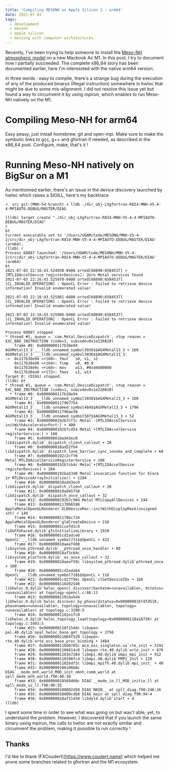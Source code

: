 ```yaml
---
title: 'Compiling MESONH on Apple Silicon 2 : arm64'
date: 2021-07-03
tags:
  - development
  - mesonh
  - apple silicon
  - messing with computer architectures
---
```


Recently, I've been trying to help someone to install the [Meso-NH atmospheric model](http://mesonh.aero.obs-mip.fr/) on a new Macbook Air M1. In this post, I try to document how I partially succeeded. The complete x86_64 story has been documented earlier, here I'm interessted with the native arm64 version.

In three words : easy to compile, there's a strange bug during the execution of any of the produced binarys (Illegal instruction) somewhere in hwloc that might be due to some mis-alignment. I did not resolve this issue yet but found a way to circumvent it by using _mpirun_, which enables to run Meso-NH natively on the M1. 

Compiling Meso-NH for arm64 
======
Easy peasy, just install homebrew, git and open-mpi. Make sure to make the symbolic links to gcc, g++ and gfortran if needed, as described in the x86_64 post. Configure, make, that's it !

Running Meso-NH natively on BigSur on a M1
======
As mentionned earlier, there's an issue in the device discovery launched by hwloc which raises a SIGILL, here's my backtrace

	➜  src git:(MNH-54-branch) ✗ lldb ./dir_obj-LXgfortran-R8I4-MNH-V5-4-4-MPIAUTO-DEBUG/MASTER/DIAG                    

	(lldb) target create "./dir_obj-LXgfortran-R8I4-MNH-V5-4-4-MPIAUTO-DEBUG/MASTER/DIAG"
	r
	bt
	Current executable set to '/Users/UQAM/Code/MESONH/MNH-V5-4-2/src/dir_obj-LXgfortran-R8I4-MNH-V5-4-4-MPIAUTO-DEBUG/MASTER/DIAG' (arm64).
	(lldb) r
	Process 68887 launched: '/Users/UQAM/Code/MESONH/MNH-V5-4-2/src/dir_obj-LXgfortran-R8I4-MNH-V5-4-4-MPIAUTO-DEBUG/MASTER/DIAG' (arm64)
	bt
	2021-07-03 22:16:43.524938-0400 orted[68890:6584537] +[MTLIOAccelDevice registerDevices]: Zero Metal services found
	2021-07-03 22:16:43.525970-0400 orted[68890:6584537] [CL_INVALID_OPERATION] : OpenCL Error : Failed to retrieve device information! Invalid enumerated value!

	2021-07-03 22:16:43.525981-0400 orted[68890:6584537] [CL_INVALID_OPERATION] : OpenCL Error : Failed to retrieve device information! Invalid enumerated value!

	2021-07-03 22:16:43.525986-0400 orted[68890:6584537] [CL_INVALID_OPERATION] : OpenCL Error : Failed to retrieve device information! Invalid enumerated value!

	Process 68887 stopped
	* thread #1, queue = 'com.Metal.DeviceDispatch', stop reason = EXC_BAD_INSTRUCTION (code=1, subcode=0x1e220820)
	    frame #0: 0x0000000117b38e94 AGXMetal13_3`___lldb_unnamed_symbol3036$$AGXMetal13_3 + 160
	AGXMetal13_3`___lldb_unnamed_symbol3036$$AGXMetal13_3:
	->  0x117b38e94 <+160>: fmul   s0, s1, s2
	    0x117b38e98 <+164>: fcmp   s0, #0.0
	    0x117b38e9c <+168>: mov    w13, #0x44600000
	    0x117b38ea0 <+172>: fmov   s1, w13
	Target 0: (DIAG) stopped.
	(lldb) bt
	* thread #1, queue = 'com.Metal.DeviceDispatch', stop reason = EXC_BAD_INSTRUCTION (code=1, subcode=0x1e220820)
	  * frame #0: 0x0000000117b38e94 AGXMetal13_3`___lldb_unnamed_symbol3036$$AGXMetal13_3 + 160
	    frame #1: 0x0000000117967754 AGXMetal13_3`___lldb_unnamed_symbol484$$AGXMetal13_3 + 1796
	    frame #2: 0x000000011796ae38 AGXMetal13_3`___lldb_unnamed_symbol507$$AGXMetal13_3 + 52
	    frame #3: 0x0000000192b7cf1c Metal`-[MTLIOAccelService initWithAcceleratorPort:] + 400
	    frame #4: 0x0000000192b7cd54 Metal`+[MTLIOAccelService registerService:] + 160
	    frame #5: 0x000000018ad43ec0 libdispatch.dylib`_dispatch_client_callout + 20
	    frame #6: 0x000000018ad52fb4 libdispatch.dylib`_dispatch_lane_barrier_sync_invoke_and_complete + 60
	    frame #7: 0x0000000192c2cff0 Metal`MTLIOAccelServiceRegisterService + 108
	    frame #8: 0x0000000192b7cb4c Metal`+[MTLIOAccelDevice registerDevices] + 264
	    frame #9: 0x0000000192ba53d0 Metal`invocation function for block in MTLDeviceArrayInitialize() + 1284
	    frame #10: 0x000000018ad43ec0 libdispatch.dylib`_dispatch_client_callout + 20
	    frame #11: 0x000000018ad45758 libdispatch.dylib`_dispatch_once_callout + 32
	    frame #12: 0x0000000192b7c904 Metal`MTLCopyAllDevices + 244
	    frame #13: 0x00000001178b6598 AppleMetalOpenGLRenderer`GLDDeviceRec::initWithDisplayMask(unsigned int) + 140
	    frame #14: 0x00000001178bc734 AppleMetalOpenGLRenderer`gldCreateDevice + 216
	    frame #15: 0x00000001ccefd1c4 libGFXShared.dylib`gfxInitializeLibrary + 1920
	    frame #16: 0x00000001cd2adce0 OpenCL`___lldb_unnamed_symbol731$$OpenCL + 432
	    frame #17: 0x000000018aeef608 libsystem_pthread.dylib`__pthread_once_handler + 80
	    frame #18: 0x000000018af3c04c libsystem_platform.dylib`_os_once_callout + 32
	    frame #19: 0x000000018aeef59c libsystem_pthread.dylib`pthread_once + 100
	    frame #20: 0x00000001cd2adab4 OpenCL`___lldb_unnamed_symbol728$$OpenCL + 116
	    frame #21: 0x00000001cd27f8ec OpenCL`clGetDeviceIDs + 168
	    frame #22: 0x0000000110202548 libhwloc.0.dylib`hwloc_opencl_discover(backend=<unavailable>, dstatus=<unavailable>) at topology-opencl.c:86:13
	    frame #23: 0x00000001101da5d4 libhwloc.0.dylib`hwloc_discover_by_phase(dstatus=0x000000016fdfd510, phasename=<unavailable>, topology=<unavailable>, topology=<unavailable>) at topology.c:3290:5
	    frame #24: 0x00000001101e1fc8 libhwloc.0.dylib`hwloc_topology_load(topology=0x0000000110a18730) at topology.c:3493:5
	    frame #25: 0x00000001107154dc libopen-pal.40.dylib`opal_hwloc_base_get_topology + 3756
	    frame #26: 0x000000011064f520 libopen-rte.40.dylib`orte_ess_base_proc_binding + 3484
	    frame #27: 0x0000000110d0705c mca_ess_singleton.so`rte_init + 5192
	    frame #28: 0x00000001106814c8 libopen-rte.40.dylib`orte_init + 676
	    frame #29: 0x00000001103e7264 libmpi.40.dylib`ompi_mpi_init + 912
	    frame #30: 0x0000000110398fc4 libmpi.40.dylib`PMPI_Init + 120
	    frame #31: 0x00000001102bdf3c libmpi_mpifh.40.dylib`mpi_init_ + 40
	    frame #32: 0x0000000106106b0c DIAG`__mode_mnh_world_MOD_init_nmnh_comm_world at spll_mode_mnh_world.f90:46:30
	    frame #33: 0x000000010568460c DIAG`__mode_io_ll_MOD_initio_ll at spll_mode_io_ll.f90:90:35
	    frame #34: 0x0000000100002d50 DIAG`MAIN__ at spll_diag.f90:246:16
	    frame #35: 0x000000010000cdb8 DIAG`main at spll_diag.f90:94:4
	    frame #36: 0x000000018af11450 libdyld.dylib`start + 4
	(lldb) 
	
I spent some time in order to see what was going on but was't able, yet, to understand the problem. However, I discovered that if you launch the same binary using mpirun, the calls to hwloc are not exactly similar and circumvent the problem, making it possible to run correctly !
	

Thanks
------	
I'd like to thank (FXCoudert)[https://www.coudert.name] which helped me prune some branches related to gfortran and the M1 ecosystem.
